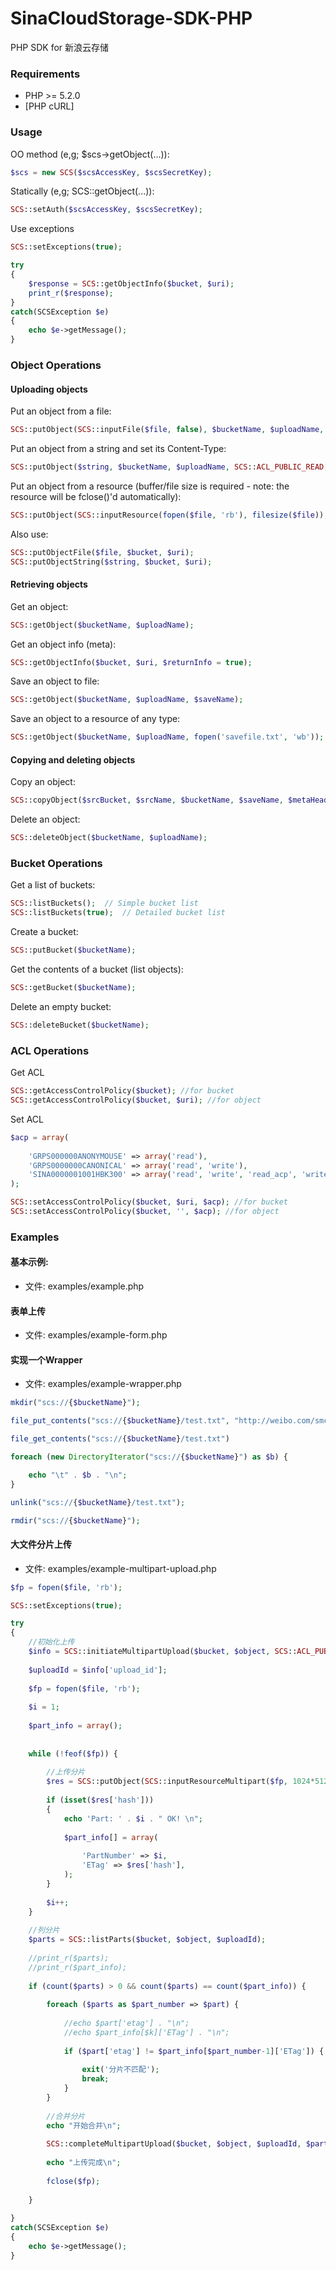 SinaCloudStorage-SDK-PHP
========================

PHP SDK for 新浪云存储


### Requirements

* PHP >= 5.2.0
* [PHP cURL]


### Usage

OO method (e,g; $scs->getObject(...)):

```php
$scs = new SCS($scsAccessKey, $scsSecretKey);
```

Statically (e,g; SCS::getObject(...)):

```php
SCS::setAuth($scsAccessKey, $scsSecretKey);
```

Use exceptions

```php
SCS::setExceptions(true);

try
{
	$response = SCS::getObjectInfo($bucket, $uri);
	print_r($response);
}
catch(SCSException $e)
{
	echo $e->getMessage();
}
```


### Object Operations

#### Uploading objects

Put an object from a file:

```php
SCS::putObject(SCS::inputFile($file, false), $bucketName, $uploadName, SCS::ACL_PUBLIC_READ);
```

Put an object from a string and set its Content-Type:

```php
SCS::putObject($string, $bucketName, $uploadName, SCS::ACL_PUBLIC_READ, array(), array('Content-Type' => 'text/plain'));
```

Put an object from a resource (buffer/file size is required - note: the resource will be fclose()'d automatically):

```php
SCS::putObject(SCS::inputResource(fopen($file, 'rb'), filesize($file)), $bucketName, $uploadName, SCS::ACL_PUBLIC_READ);
```

Also use:

```php
SCS::putObjectFile($file, $bucket, $uri);
SCS::putObjectString($string, $bucket, $uri);
```

#### Retrieving objects

Get an object:

```php
SCS::getObject($bucketName, $uploadName);
```

Get an object info (meta):

```php
SCS::getObjectInfo($bucket, $uri, $returnInfo = true);
```

Save an object to file:

```php
SCS::getObject($bucketName, $uploadName, $saveName);
```

Save an object to a resource of any type:

```php
SCS::getObject($bucketName, $uploadName, fopen('savefile.txt', 'wb'));
```

#### Copying and deleting objects

Copy an object:

```php
SCS::copyObject($srcBucket, $srcName, $bucketName, $saveName, $metaHeaders = array(), $requestHeaders = array());
```

Delete an object:

```php
SCS::deleteObject($bucketName, $uploadName);
```

### Bucket Operations

Get a list of buckets:

```php
SCS::listBuckets();  // Simple bucket list
SCS::listBuckets(true);  // Detailed bucket list
```

Create a bucket:

```php
SCS::putBucket($bucketName);
```

Get the contents of a bucket (list objects):

```php
SCS::getBucket($bucketName);
```

Delete an empty bucket:

```php
SCS::deleteBucket($bucketName);
```

### ACL Operations

Get ACL

```php
SCS::getAccessControlPolicy($bucket); //for bucket
SCS::getAccessControlPolicy($bucket, $uri); //for object
```

Set ACL

```php
$acp = array(
	
	'GRPS000000ANONYMOUSE' => array('read'),
	'GRPS0000000CANONICAL' => array('read', 'write'),
	'SINA0000001001HBK300' => array('read', 'write', 'read_acp', 'write_acp')
);

SCS::setAccessControlPolicy($bucket, $uri, $acp); //for bucket
SCS::setAccessControlPolicy($bucket, '', $acp); //for object
```

### Examples


#### 基本示例:

* 文件: examples/example.php

#### 表单上传

* 文件: examples/example-form.php

#### 实现一个Wrapper

* 文件: examples/example-wrapper.php

```php
mkdir("scs://{$bucketName}");

file_put_contents("scs://{$bucketName}/test.txt", "http://weibo.com/smcz !");

file_get_contents("scs://{$bucketName}/test.txt")

foreach (new DirectoryIterator("scs://{$bucketName}") as $b) {

	echo "\t" . $b . "\n";
}

unlink("scs://{$bucketName}/test.txt");

rmdir("scs://{$bucketName}");
```

#### 大文件分片上传

* 文件: examples/example-multipart-upload.php

```php
$fp = fopen($file, 'rb');

SCS::setExceptions(true);

try
{
	//初始化上传
	$info = SCS::initiateMultipartUpload($bucket, $object, SCS::ACL_PUBLIC_READ);
	
	$uploadId = $info['upload_id'];
	
	$fp = fopen($file, 'rb');
	
	$i = 1;
	
	$part_info = array();
	
	
	while (!feof($fp)) {
		
		//上传分片	
		$res = SCS::putObject(SCS::inputResourceMultipart($fp, 1024*512, $uploadId, $i), $bucket, $object);
		
		if (isset($res['hash']))
		{	
			echo 'Part: ' . $i . " OK! \n";
			
			$part_info[] = array(
				
				'PartNumber' => $i,
				'ETag' => $res['hash'],
			);
		}
		
		$i++;
	}
	
	//列分片
	$parts = SCS::listParts($bucket, $object, $uploadId);
	
	//print_r($parts);
	//print_r($part_info);
	
	if (count($parts) > 0 && count($parts) == count($part_info)) {
		
		foreach ($parts as $part_number => $part) {
			
			//echo $part['etag'] . "\n";
			//echo $part_info[$k]['ETag'] . "\n";
			
			if ($part['etag'] != $part_info[$part_number-1]['ETag']) {
				
				exit('分片不匹配');
				break;
			}
		}
		
		//合并分片
		echo "开始合并\n";
		
		SCS::completeMultipartUpload($bucket, $object, $uploadId, $part_info);
		
		echo "上传完成\n";
		
		fclose($fp);
		
	}
	
}
catch(SCSException $e)
{
    echo $e->getMessage();
}
```
